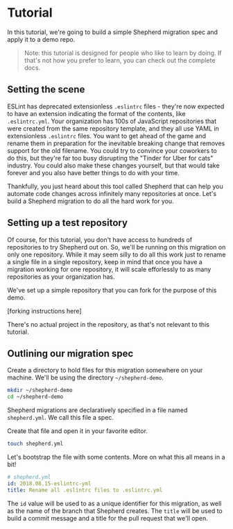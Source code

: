 # Tutorial

In this tutorial, we're going to build a simple Shepherd migration spec and apply it to a demo repo.

> Note: this tutorial is designed for people who like to learn by doing. If that's not how you prefer to learn, you can check out the complete docs.

## Setting the scene

ESLint has deprecated extensionless `.eslintrc` files - they're now expected to have an extension indicating the format of the contents, like `.eslintrc.yml`. Your organization has 100s of JavaScript repositories that were created from the same repository template, and they all use YAML in extensionless `.eslintrc` files. You want to get ahead of the game and rename them in preparation for the inevitable breaking change that removes support for the old filename. You could try to convince your coworkers to do this, but they're far too busy disrupting the "Tinder for Uber for cats" industry. You could also make these changes yourself, but that would take forever and you also have better things to do with your time.

Thankfully, you just heard about this tool called Shepherd that can help you automate code changes across infinitely many repositories at once. Let's build a Shepherd migration to do all the hard work for you.

## Setting up a test repository

Of course, for this tutorial, you don't have access to hundreds of repositories to try Shepherd out on. So, we'll be running on this migration on only one repository. While it may seem silly to do all this work just to rename a single file in a single repository, keep in mind that once you have a migration working for one repository, it will scale efforlessly to as many repositories as your organization has.

We've set up a simple repository that you can fork for the purpose of this demo.

[forking instructions here]

There's no actual project in the repository, as that's not relevant to this tutorial.

## Outlining our migration spec

Create a directory to hold files for this migration somewhere on your machine. We'll be using the directory `~/shepherd-demo`.

```sh
mkdir ~/shepherd-demo
cd ~/shepherd-demo
```

Shepherd migrations are declaratively specified in a file named `shepherd.yml`. We call this file a spec.

Create that file and open it in your favorite editor.

```sh
touch shepherd.yml
```

Let's bootstrap the file with some contents. More on what this all means in a bit!

```yml
# shepherd.yml
id: 2018.08.15-eslintrc-yml
title: Rename all .eslintrc files to .eslintrc.yml
```

The `id` value will be used to as a unique identifier for this migration, as well as the name of the branch that Shepherd creates. The `title` will be used to build a commit message and a title for the pull request that we'll open.